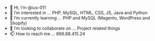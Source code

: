 - 👋 Hi, I’m @ius-011
- 👀 I’m interested in ... PHP, MySQL, HTML, CSS, JS, Java and Python
- 🌱 I’m currently learning ... PHP and MySQL (Magento, WordPress and Shopify)
- 💞️ I’m looking to collaborate on ... Project related things
- 📫 How to reach me ... 866.88.415.24

<!---
ius-011/ius-011 is a ✨ special ✨ repository because its `README.md` (this file) appears on your GitHub profile.
You can click the Preview link to take a look at your changes.
--->
